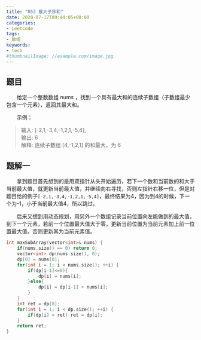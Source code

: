 ```yaml
---
title: "053 最大子序和"
date: 2020-07-17T09:44:05+08:00
categories:
- Leetcode
tags:
- 数组
keywords:
- tech
#thumbnailImage: //example.com/image.jpg
---
```


<!--more-->
## 题目
　　给定一个整数数组 nums ，找到一个具有最大和的连续子数组（子数组最少包含一个元素），返回其最大和。

　　示例：
> 输入: [-2,1,-3,4,-1,2,1,-5,4],  
> 输出: 6  
> 解释: 连续子数组 [4,-1,2,1] 的和最大，为 6

## 题解一
　　拿到题目首先想到的是用双指针从头开始遍历，若下一个数和当前数的和大于当前最大值，就更新当前最大值，并继续向右寻找，否则左指针右移一位，但是对题目给的例子`[-2,1,-3,4,-1,2,1,-5,4]`，最终结果为4，因为到4的时候，下一个为-1，小于当前最大值4，所以跳过。

　　后来又想到用动态规划，用另外一个数组记录当前位置向左能做到的最大值，到下一个元素，若前一个位置最大值大于零，更新当前位置为当前元素加上前一位置最大值，否则更新其为当前元素值。

```cpp
int maxSubArray(vector<int>& nums) {
    if(nums.size() == 0) return 0;
    vector<int> dp(nums.size(), 0);
    dp[0] = nums[0];
    for(int i = 1; i < nums.size(); ++i) {
        if(dp[i-1]<=0){
            dp[i] = nums[i];
        }else{
            dp[i] = dp[i-1] + nums[i];
        }
    }
    int ret = dp[0];
    for(int i = 1; i < dp.size(); ++i) {
        if(dp[i] > ret) ret = dp[i];
    }
    return ret;
}
```